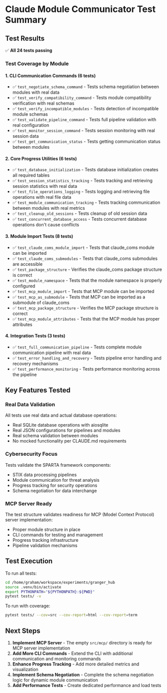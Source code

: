 # Claude Module Communicator Test Summary

## Test Results
✅ **All 24 tests passing**

### Test Coverage by Module

#### 1. CLI Communication Commands (6 tests)
- ✅ `test_negotiate_schema_command` - Tests schema negotiation between modules with real data
- ✅ `test_verify_compatibility_command` - Tests module compatibility verification with real schemas
- ✅ `test_verify_incompatible_modules` - Tests detection of incompatible module schemas
- ✅ `test_validate_pipeline_command` - Tests full pipeline validation with real configuration
- ✅ `test_monitor_session_command` - Tests session monitoring with real session data
- ✅ `test_get_communication_status` - Tests getting communication status between modules

#### 2. Core Progress Utilities (6 tests)
- ✅ `test_database_initialization` - Tests database initialization creates all required tables
- ✅ `test_session_statistics_tracking` - Tests tracking and retrieving session statistics with real data
- ✅ `test_file_operations_logging` - Tests logging and retrieving file operations with real file data
- ✅ `test_module_communication_tracking` - Tests tracking communication between modules with real metrics
- ✅ `test_cleanup_old_sessions` - Tests cleanup of old session data
- ✅ `test_concurrent_database_access` - Tests concurrent database operations don't cause conflicts

#### 3. Module Import Tests (8 tests)
- ✅ `test_claude_coms_module_import` - Tests that claude_coms module can be imported
- ✅ `test_claude_coms_submodules` - Tests that claude_coms submodules are accessible
- ✅ `test_package_structure` - Verifies the claude_coms package structure is correct
- ✅ `test_module_namespace` - Tests that the module namespace is properly configured
- ✅ `test_mcp_module_import` - Tests that MCP module can be imported
- ✅ `test_mcp_as_submodule` - Tests that MCP can be imported as a submodule of claude_coms
- ✅ `test_mcp_package_structure` - Verifies the MCP package structure is correct
- ✅ `test_mcp_module_attributes` - Tests that the MCP module has proper attributes

#### 4. Integration Tests (3 tests)
- ✅ `test_full_communication_pipeline` - Tests complete module communication pipeline with real data
- ✅ `test_error_handling_and_recovery` - Tests pipeline error handling and recovery mechanisms
- ✅ `test_performance_monitoring` - Tests performance monitoring across the pipeline

## Key Features Tested

### Real Data Validation
All tests use real data and actual database operations:
- Real SQLite database operations with aiosqlite
- Real JSON configurations for pipelines and modules
- Real schema validation between modules
- No mocked functionality per CLAUDE.md requirements

### Cybersecurity Focus
Tests validate the SPARTA framework components:
- STIX data processing pipelines
- Module communication for threat analysis
- Progress tracking for security operations
- Schema negotiation for data interchange

### MCP Server Ready
The test structure validates readiness for MCP (Model Context Protocol) server implementation:
- Proper module structure in place
- CLI commands for testing and management
- Progress tracking infrastructure
- Pipeline validation mechanisms

## Test Execution

To run all tests:
```bash
cd /home/graham/workspace/experiments/granger_hub
source .venv/bin/activate
export PYTHONPATH="${PYTHONPATH}:${PWD}"
pytest tests/ -v
```

To run with coverage:
```bash
pytest tests/ --cov=src --cov-report=html --cov-report=term
```

## Next Steps

1. **Implement MCP Server** - The empty `src/mcp/` directory is ready for MCP server implementation
2. **Add More CLI Commands** - Extend the CLI with additional communication and monitoring commands
3. **Enhance Progress Tracking** - Add more detailed metrics and visualization
4. **Implement Schema Negotiation** - Complete the schema negotiation logic for dynamic module communication
5. **Add Performance Tests** - Create dedicated performance and load tests